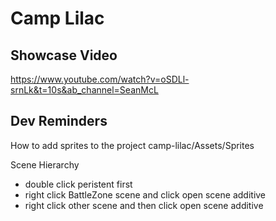 # Camp Lilac

## Showcase Video

https://www.youtube.com/watch?v=oSDLl-srnLk&t=10s&ab_channel=SeanMcL

## Dev Reminders

How to add sprites to the project 
camp-lilac/Assets/Sprites

Scene Hierarchy
 - double click peristent first
 - right click BattleZone scene and click open scene additive
 - right click other scene and then click open scene additive



